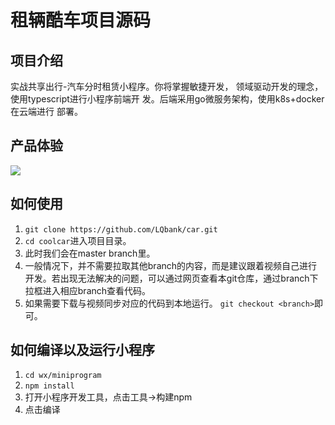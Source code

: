 # 租辆酷车项目源码

## 项目介绍
实战共享出行-汽车分时租赁小程序。你将掌握敏捷开发，
领域驱动开发的理念，使用typescript进行小程序前端开
发。后端采用go微服务架构，使用k8s+docker在云端进行
部署。


## 产品体验


![](https://coolcar-1256512285.cos.ap-shanghai.myqcloud.com/next_available.jpeg)

## 如何使用
1. `git clone https://github.com/LQbank/car.git`
1. `cd coolcar`进入项目目录。
1. 此时我们会在master branch里。
1. 一般情况下，并不需要拉取其他branch的内容，而是建议跟着视频自己进行开发。若出现无法解决的问题，可以通过网页查看本git仓库，通过branch下拉框进入相应branch查看代码。
1. 如果需要下载与视频同步对应的代码到本地运行。
`git checkout <branch>`即可。

## 如何编译以及运行小程序
1. `cd wx/miniprogram`
1. `npm install`
1. 打开小程序开发工具，点击工具->构建npm
1. 点击编译

# 